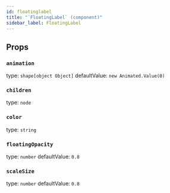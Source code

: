 ```yaml
---
id: floatinglabel
title: "`FloatingLabel` (component)"
sidebar_label: FloatingLabel
---
```



Props
-----

### `animation`

type: `shape[object Object]`
defaultValue: `new Animated.Value(0)`


### `children`

type: `node`


### `color`

type: `string`


### `floatingOpacity`

type: `number`
defaultValue: `0.8`


### `scaleSize`

type: `number`
defaultValue: `0.8`

